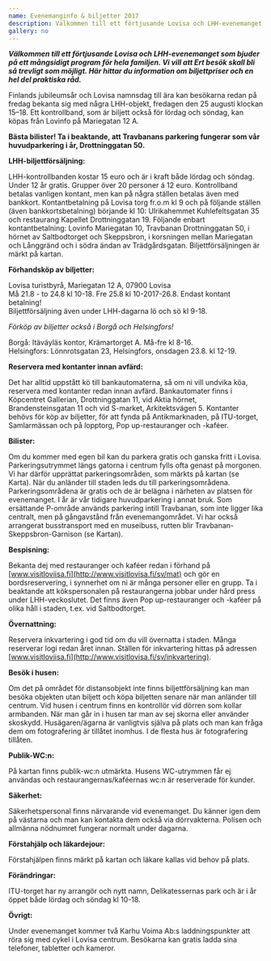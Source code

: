 ```yaml
---
name: Evenemanginfo & biljetter 2017
description: Välkommen till ett förtjusande Lovisa och LHH-evenemanget som bjuder på ett mångsidigt program för hela familjen. Vi vill att Ert besök skall bli så trevligt som möjligt. Här hittar du information om biljettpriser och en hel del praktiska råd.
gallery: no
---
```

***Välkommen till ett förtjusande Lovisa och LHH-evenemanget som bjuder på ett mångsidigt program för hela familjen. Vi vill att Ert besök skall bli så trevligt som möjligt. Här hittar du information om biljettpriser och en hel del praktiska råd.***

Finlands jubileumsår och Lovisa namnsdag till ära kan besökarna redan på fredag bekanta sig med några LHH-objekt, fredagen den 25 augusti klockan 15–18. Ett kontrollband, som är biljett också för lördag och söndag, kan köpas från Lovinfo på Mariegatan 12 A.

**Bästa bilister! Ta i beaktande, att Travbanans parkering fungerar som vår huvudparkering i år, Drottninggatan 50.**

**LHH-biljettförsäljning:**

LHH-kontrollbanden kostar 15 euro och är i kraft både lördag och söndag. Under 12 år gratis. Grupper över 20 personer á 12 euro. Kontrollband betalas vanligen kontant, men kan på några ställen betalas även med bankkort. Kontantbetalning på Lovisa torg fr.o.m kl 9 och på följande ställen (även bankkortsbetalning) börjande kl 10: Ulrikahemmet Kuhlefeltsgatan 35 och restaurang Kapellet Drottninggatan 19. Följande enbart kontantbetalning: Lovinfo Mariegatan 10, Travbanan Drottninggatan 50, i hörnet av Saltbodtorget och Skeppsbron, i korsningen mellan Mariegatan och Långgränd och i södra ändan av Trädgårdsgatan. Biljettförsäljningen är märkt på kartan.

**Förhandsköp av biljetter:**

Lovisa turistbyrå, Mariegatan 12 A, 07900 Lovisa<br/>
Må 21.8 - to 24.8 kl 10-18. Fre 25.8 kl 10-2017-26.8. Endast kontant betalning!<br/>
Biljettförsäljning även under LHH-dagarna lö och sö kl 9-18.

_Förköp av biljetter också i Borgå och Helsingfors!_

Borgå: Itäväyläs kontor, Krämartorget A. Må-fre kl 8-16.<br/>
Helsingfors: Lönnrotsgatan 23, Helsingfors, onsdagen 23.8. kl 12-19.

**Reservera med kontanter innan avfärd:**

Det har alltid uppstått kö till bankautomaterna, så om ni vill undvika köa, reservera med kontanter redan innan avfärd. Bankautomater finns i Köpcentret Gallerian, Drottninggatan 11, vid Aktia hörnet, Brandensteinsgatan 11 och vid S-market, Arkitektsvägen 5. Kontanter behövs för köp av biljetter, för att fynda på Antikmarknaden, på ITU-torget, Samlarmässan och på lopptorg, Pop up-restauranger och -kaféer.

**Bilister:**

Om du kommer med egen bil kan du parkera gratis och ganska fritt i Lovisa. Parkeringsutrymmet längs gatorna i centrum fylls ofta genast på morgonen. Vi har därför upprättat parkeringsområden, som märkts på kartan (se Karta).  När du anländer till staden leds du till parkeringsområdena. Parkeringsområdena är gratis och de är belägna i närheten av platsen för evenemanget.  I år är vår tidigare huvudparkering i annat bruk. Som ersättande P-område används parkering intill Travbanan, som inte ligger lika centralt, men på gångavstånd från evenemangområdet.  Vi har också arrangerat busstransport med en museibuss, rutten blir Travbanan-Skeppsbron-Garnison (se Kartan).

**Bespisning:**

Bekanta dej med restauranger och kaféer redan i förhand på [www.visitloviisa.fi](http://www.visitlovisa.fi/sv/mat) och gör en bordsreservering, i synnerhet om ni är många personer eller en grupp. Ta i beaktande att kökspersonalen på restaurangerna jobbar under hård press under LHH-veckoslutet. Det finns även Pop up-restauranger och -kaféer på olika håll i staden, t.ex. vid Saltbodtorget.

**Övernattning:**

Reservera inkvartering i god tid om du vill övernatta i staden. Många reserverar logi redan året innan. Ställen för inkvartering hittas på adressen [www.visitloviisa.fi](http://www.visitlovisa.fi/sv/inkvartering).

**Besök i husen:**

Om det på området för distansobjekt inte finns biljettförsäljning kan man besöka objekten utan biljett och köpa biljetten senare när man anländer till centrum. Vid husen i centrum finns en kontrollör vid dörren som kollar armbanden. När man går in i husen tar man av sej skorna eller använder skoskydd. Husägaren/ägarna är vanligtvis själva på plats och man kan fråga dem om fotografering är tillåtet inomhus. I de flesta hus är fotografering tillåten.

**Publik-WC:n:**

På kartan finns publik-wc:n utmärkta. Husens WC-utrymmen får ej användas och restaurangernas/kaféernas wc:n är reserverade för kunder.

**Säkerhet:**

Säkerhetspersonal finns närvarande vid evenemanget. Du känner igen dem på västarna och man kan kontakta dem också via dörrvakterna. Polisen och allmänna nödnumret fungerar normalt under dagarna.

**Förstahjälp och läkardejour:**

Förstahjälpen finns märkt på kartan och läkare kallas vid behov på plats.

**Förändringar:**

ITU-torget har ny arrangör och nytt namn, Delikatessernas park och är i år öppet  både lördag och söndag kl 10-18.

**Övrigt:**

Under evenemanget kommer två Karhu Voima Ab:s  laddningspunkter att röra sig med cykel i Lovisa centrum. Besökarna kan gratis ladda sina telefoner, tabletter och kameror.
